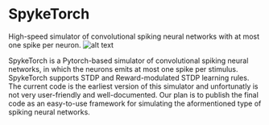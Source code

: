 # SpykeTorch
High-speed simulator of convolutional spiking neural networks with at most one spike per neuron.
![alt text](https://raw.githubusercontent.com/miladmozafari/SpykeTorch/master/logo.png)

SpykeTorch is a Pytorch-based simulator of convolutional spiking neural networks, in which the neurons emits at most one spike per stimulus. SpykeTorch supports STDP and Reward-modulated STDP learning rules. The current code is the earliest version of this simulator and unfortunatly is not very user-friendly and well-documented. Our plan is to publish the final code as an easy-to-use framework for simulating the aformentioned type of spiking neural networks.
